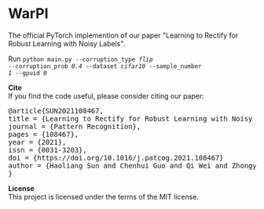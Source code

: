# WarPI
The official PyTorch implemention of our paper "Learning to Rectify for Robust Learning with Noisy Labels".


Run 
<code>python main.py --corruption_type <i>flip</i> --corruption_prob <i>0.4</i> --dataset <i>cifar10</i> --sample_number <i>1</i> --gpuid <i>0</i> </code>


<b>Cite</b>\
If you find the code useful, please consider citing our paper:

<pre>
@article{SUN2021108467,
title = {Learning to Rectify for Robust Learning with Noisy Labels},
journal = {Pattern Recognition},
pages = {108467},
year = {2021},
issn = {0031-3203},
doi = {https://doi.org/10.1016/j.patcog.2021.108467}
author = {Haoliang Sun and Chenhui Guo and Qi Wei and Zhongyi Han and Yilong Yin},
}</pre>

<b>License</b>\
This project is licensed under the terms of the MIT license.

